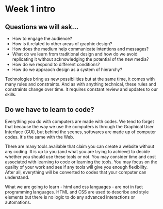 # Week 1 intro

## Questions we will ask...
- How to engage the audience?
- How is it related to other areas of graphic design?
- How does the medium help communicate intentions and messages?
- What do we learn from traditional design and how do we avoid replicating it without acknowledging the potential of the new media?
- How do we respond to different conditions?
- How do we appraoch design as a system of hierarchy?

Technologies bring us new possibilities but at the same time, it comes with many rules and constraints. And as with anything technical, these rules and constraints change over time. It requires constant review and updates to our skills.

## Do we have to learn to code?
Everything you do with computers are made with codes. We tend to forget that because the way we use the computers is through the Graphical User Interface (GUI), but behind the scenes, softwares are made up of computer codes. It's the same with the Web. 

There are many tools available that claim you can create a website without any coding. It is up to you (and what you are trying to achieve) to decide whether you should use these tools or not. You may consider time and cost associated with learning to code or learning the tools. You may focus on the quality of your work and see if any tools will give you enough flexibility. After all, everything will be converted to codes that your computer can understand. 

What we are going to learn - html and css languages - are not in fact programming languages. HTML and CSS are used to describe and style elements but there is no logic to do any advanced interactions or automations.




